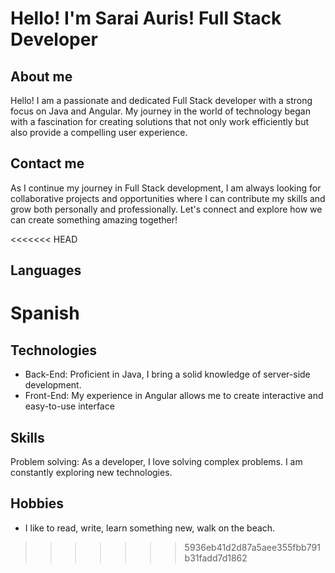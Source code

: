 # Hello! I'm Sarai Auris! Full Stack Developer

## About me
Hello! I am a passionate and dedicated Full Stack developer with a strong focus on Java and Angular. My journey in the world of technology began with a fascination for creating solutions that not only work efficiently but also provide a compelling user experience.

## Contact me
As I continue my journey in Full Stack development, I am always looking for collaborative projects and opportunities where I can contribute my skills and grow both personally and professionally. Let's connect and explore how we can create something amazing together!

<<<<<<< HEAD
## Languages
Spanish
=======
## Technologies
- Back-End: Proficient in Java, I bring a solid knowledge of server-side development.
- Front-End: My experience in Angular allows me to create interactive and easy-to-use interface

## Skills
Problem solving: As a developer, I love solving complex problems. I am constantly exploring new technologies.

## Hobbies
- I like to read, write, learn something new, walk on the beach.
>>>>>>> 5936eb41d2d87a5aee355fbb791b31fadd7d1862
